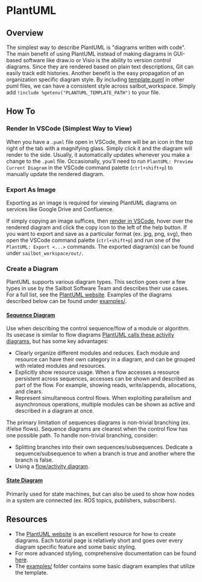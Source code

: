 # PlantUML

## Overview

The simplest way to describe PlantUML is "diagrams written with code". The main benefit of using PlantUML instead of
making diagrams in GUI-based software like draw.io or Visio is the ability to version control diagrams. Since they are
rendered based on plain text descriptions, Git can easily track edit histories. Another benefit is the easy propagation
of an organization specific diagram style. By including [template.puml](template.puml) in other puml files, we can have
a consistent style across sailbot_workspace. Simply add `!include %getenv("PLANTUML_TEMPLATE_PATH")` to your file.

## How To

### Render In VSCode (Simplest Way to View)

When you have a `.puml` file open in VSCode, there will be an icon in the top right of the tab with a magnifying glass.
Simply click it and the diagram will render to the side. Usually, it automatically updates whenever you make a change to
the `.puml` file. Occasionally, you'll need to run `PlantUML: Preview Current Diagram` in the VSCode command palette
(`ctrl+shift+p`) to manually update the rendered diagram.

### Export As Image

Exporting as an image is required for viewing PlantUML diagrams on services like Google Drive and Confluence.

If simply copying an image suffices, then [render in VSCode](#render-in-vscode-simplest-way-to-view), hover over the
rendered diagram and click the copy icon to the left of the help button. If you want to export and save as a particular
format (ex. jpg, png, svg), then open the VSCode command palette (`ctrl+shift+p`) and run one of the
`PlantUML: Export <...>` commands. The exported diagram(s) can be found under `sailbot_workspace/out/`.

### Create a Diagram

PlantUML supports various diagram types. This section goes over a few types in use by the Sailbot Software Team and
describes their use cases. For a full list, see the [PlantUML website](https://plantuml.com/). Examples of the diagrams
described below can be found under [examples/](examples/).

#### [Sequence Diagram](https://plantuml.com/sequence-diagram)

Use when describing the control sequence/flow of a module or algorithm. Its usecase is similar to flow diagrams
[PlantUML calls these activity diagrams](https://plantuml.com/activity-diagram-beta), but has some key advantages:

- Clearly organize different modules and reduces. Each module and resource can have their own category in a diagram, and
can be grouped with related modules and resources.
- Explicitly show resource usage. When a flow accesses a resource persistent across sequences, accesses can be shown
and described as part of the flow. For example, showing reads, write/appends, allocations, and clears.
- Represent simultaneous control flows. When exploiting parallelism and asynchronous operations, multiple modules can
be shown as active and described in a diagram at once.

The primary limitation of sequences diagrams is non-trivial branching (ex. if/else flows). Sequence diagrams are
clearest when the control flow has one possible path. To handle non-trivial branching, consider:

- Splitting branches into their own sequences/subsequences. Dedicate a sequence/subsequence to when a branch is true and
another where the branch is false.
- Using a [flow/activity diagram](https://plantuml.com/activity-diagram-beta).

#### [State Diagram](https://plantuml.com/state-diagram)

Primarily used for state machines, but can also be used to show how nodes in a system are connected (ex. ROS topics,
publishers, subscribers).

## Resources

- The [PlantUML website](https://plantuml.com/) is an excellent resource for how to create diagrams. Each tutorial page
is relatively short and goes over every diagram specific feature and some basic styling.
- For more advanced styling, comprehensive documentation can be found
[here](https://plantuml-documentation.readthedocs.io/en/latest/formatting/all-skin-params.html).
- The [examples/](examples/) folder contains some basic diagram examples that utilize the template.
